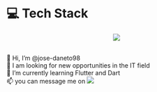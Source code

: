 <h1> 💻 Tech Stack</h1>
<p align="center">
  <a href="https://skillicons.dev">
    <img src="https://skillicons.dev/icons?i=git,github,vscode,py,django,flask,selenium,mysql,js,html,css,dart,flutter" />
  </a>
</p>
<br>👋 Hi, I’m @jose-daneto98
<br>👀 I am looking for new opportunities in the IT field
<br>🌱 I’m currently learning Flutter and Dart
<br>📫 you can message me on <a href="https://www.linkedin.com/in/jose-dias-assis-neto-01b8a2145/" rel="nofollow">
<img src="https://camo.githubusercontent.com/f17ba9730c27e5f1230325b94c8b68bbf3115d32650866f6e3d0ade68201beea/68747470733a2f2f696d672e736869656c64732e696f2f62616467652f4c696e6b6564496e2d2532333030373742352e7376673f6c6f676f3d6c696e6b6564696e266c6f676f436f6c6f723d7768697465" data-canonical-src="https://img.shields.io/badge/LinkedIn-%230077B5.svg?logo=linkedin&amp;logoColor=white" style="max-width: 100%;">
</a>

<!---
jose-daneto98/jose-daneto98 is a ✨ special ✨ repository because its `README.md` (this file) appears on your GitHub profile.
You can click the Preview link to take a look at your changes.
--->
